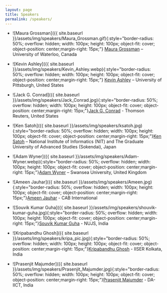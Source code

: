 ```yaml
---
layout: page
title: Speakers
permalink: /speakers/
---
```


- ![Maura Grossman]({{ site.baseurl }}/assets/img/speakers/Maura_Grossman.gif){:style="border-radius: 50%; overflow: hidden; width: 100px; height: 100px; object-fit: cover; object-position: center;margin-right: 15px;"}  [Maura Grossman](https://grossman.uwaterloo.ca/)  – University of Waterloo, Canada

- ![Kevin Ashley]({{ site.baseurl }}/assets/img/speakers/Kevin_Ashley.webp){:style="border-radius: 50%; overflow: hidden; width: 100px; height: 100px; object-fit: cover; object-position: center;margin-right: 15px;"} [Kevin Ashley](https://www.law.pitt.edu/people/kevin-ashley) – University of Pittsburgh, United States

- ![Jack G. Conrad]({{ site.baseurl }}/assets/img/speakers/Jack_Conrad.jpg){:style="border-radius: 50%; overflow: hidden; width: 100px; height: 100px; object-fit: cover; object-position: center;margin-right: 15px;"}[Jack G. Conrad](https://www.conradweb.org/~jackg/) - Thomson Reuters, United States

- ![Ken Satoh]({{ site.baseurl }}/assets/img/speakers/ksatoh.jpg){:style="border-radius: 50%; overflow: hidden; width: 100px; height: 100px; object-fit: cover; object-position: center;margin-right: 15px;"}[Ken Satoh](https://research.nii.ac.jp/~ksatoh/) – National Institute of Informatics (NIT) and  The Graduate University of Advanced Studies (Sokendai), Japan

- ![Adam Wyner]({{ site.baseurl }}/assets/img/speakers/Adam-Wyner.webp){:style="border-radius: 50%; overflow: hidden; width: 100px; height: 100px; object-fit: cover; object-position: center;margin-right: 15px;"}[Adam Wyner](https://www.swansea.ac.uk/staff/a.z.wyner/) – Swansea University, United Kingdom

- ![Ameen Jauhar]({{ site.baseurl }}/assets/img/speakers/Ameen.jpg){:style="border-radius: 50%; overflow: hidden; width: 100px; height: 100px; object-fit: cover; object-position: center;margin-right: 15px;"}[Ameen Jauhar](https://www.linkedin.com/in/ameen-jauhar-5ab9a838/?originalSubdomain=uk) -  CAB International


- ![Souvik Kumar Guha]({{ site.baseurl }}/assets/img/speakers/shouvik-kumar-guha.jpg){:style="border-radius: 50%; overflow: hidden; width: 100px; height: 100px; object-fit: cover; object-position: center;margin-right: 15px;"}[Souvik Kumar Guha](https://www.nujs.edu/faculty/dr-shouvik-kumar-guha/) -  NUJS, India



- ![Kripabandhu Ghosh]({{ site.baseurl }}/assets/img/speakers/kripa_pic.jpg){:style="border-radius: 50%; overflow: hidden; width: 100px; height: 100px; object-fit: cover; object-position: center;margin-right: 15px;"}[Kripabandhu Ghosh](https://www.iiserkol.ac.in/web/en/people/faculty/cds/kripaghosh/) - IISER Kolkata, India

- ![Prasenjit Majumder]({{ site.baseurl }}/assets/img/speakers/Prasenjit_Majumder.jpg){:style="border-radius: 50%; overflow: hidden; width: 100px; height: 100px; object-fit: cover; object-position: center;margin-right: 15px;"}[Prasenjit Majumder](https://www.daiict.ac.in/faculty-details/267) - DA-IICT, India

